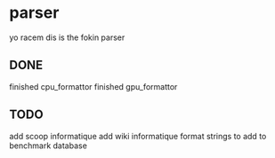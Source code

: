 # parser
yo racem dis is the fokin parser

## DONE
finished cpu_formattor
finished gpu_formattor

## TODO
add scoop informatique
add wiki informatique
format strings to add to benchmark database